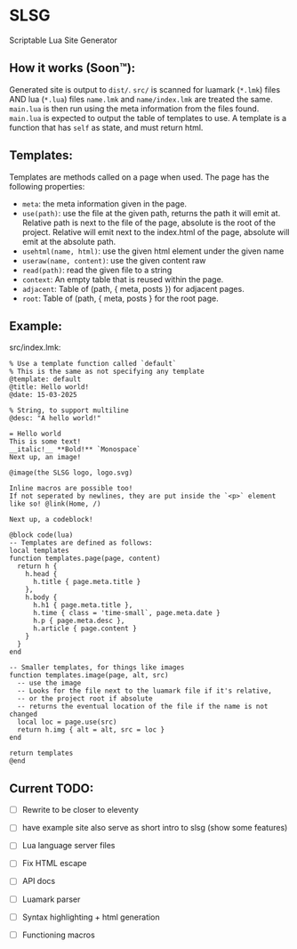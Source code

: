 # SLSG
Scriptable Lua Site Generator

## How it works (Soon:tm:):
Generated site is output to `dist/`.
`src/` is scanned for luamark (`*.lmk`) files AND lua (`*.lua`) files
`name.lmk` and `name/index.lmk` are treated the same.
`main.lua` is then run using the meta information from the files found.
`main.lua` is expected to output the table of templates to use. A template is
a function that has `self` as state, and must return html.

## Templates:
Templates are methods called on a page when used. The page has the following properties:
- `meta`: the meta information given in the page.
- `use(path)`: use the file at the given path, returns the path it will emit at.
  Relative path is next to the file of the page, absolute is the root of the
  project. Relative will emit next to the index.html of the page, absolute will
  emit at the absolute path.
- `usehtml(name, html)`: use the given html element under the given name
- `useraw(name, content)`: use the given content raw
- `read(path)`: read the given file to a string
- `context`: An empty table that is reused within the page.
- `adjacent`: Table of (path, { meta, posts }) for adjacent pages.
- `root`: Table of (path, { meta, posts } for the root page.

## Example:
src/index.lmk:
```
% Use a template function called `default`
% This is the same as not specifying any template
@template: default
@title: Hello world!
@date: 15-03-2025

% String, to support multiline
@desc: "A hello world!"

= Hello world
This is some text!
__italic!__ **Bold!** `Monospace`
Next up, an image!

@image(the SLSG logo, logo.svg)

Inline macros are possible too!
If not seperated by newlines, they are put inside the `<p>` element
like so! @link(Home, /)

Next up, a codeblock!

@block code(lua)
-- Templates are defined as follows:
local templates
function templates.page(page, content)
  return h {
    h.head {
      h.title { page.meta.title }
    },
    h.body {
      h.h1 { page.meta.title },
      h.time { class = 'time-small`, page.meta.date }
      h.p { page.meta.desc },
      h.article { page.content }
    }
  }
end

-- Smaller templates, for things like images
function templates.image(page, alt, src)
  -- use the image
  -- Looks for the file next to the luamark file if it's relative,
  -- or the project root if absolute
  -- returns the eventual location of the file if the name is not changed
  local loc = page.use(src)
  return h.img { alt = alt, src = loc }
end

return templates
@end
```

## Current TODO:
- [ ] Rewrite to be closer to eleventy
- [ ] have example site also serve as short intro to slsg (show some features)
- [ ] Lua language server files
- [ ] Fix HTML escape
- [ ] API docs
- [ ] Luamark parser
- [ ] Syntax highlighting + html generation
- [ ] Functioning macros


